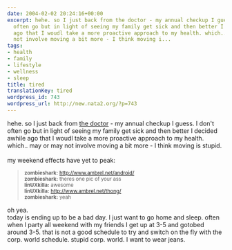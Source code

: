 ```yaml
---
date: 2004-02-02 20:24:16+00:00
excerpt: hehe. so I just back from the doctor - my annual checkup I guess. I don't
  often go but in light of seeing my family get sick and then better I decided awhile
  ago that I woudl take a more proactive approach to my health. which.. may or may
  not involve moving a bit more - I think moving i...
tags:
- health
- family
- lifestyle
- wellness
- sleep
title: tired
translationKey: tired
wordpress_id: 743
wordpress_url: http://new.nata2.org/?p=743
---
```


hehe. so I just back from <a href="http://www.nata2.info/?path=pictures%2Fmisc%2Fphone_camera%2Fphotolog&img=1075750273-t610(1).jpg">the doctor</a> - my annual checkup I guess. I don't often go but in light of seeing my family get sick and then better I decided awhile ago that I woudl take a more proactive approach to my health. which.. may or may not involve moving a bit more - I think moving is stupid.<br/><br/>my weekend effects have yet to peak: <blockquote><small>

<b>zombieshark:</b> <a href="http://www.ambrel.net/android/">http://www.ambrel.net/android/</a><br/>
<b>zombieshark:</b> theres one pic of your ass<br/>
<b>linUXkilla:</b> awesome<br/>
<b>linUXkilla:</b> <a href="http://www.ambrel.net/thong/">http://www.ambrel.net/thong/</a><br/>
<b>zombieshark:</b> yeah

</small></blockquote>
oh yea. <br/>today is ending up to be a bad day. I just want to go home and sleep. often when I party all weekend with my friends I get up at 3-5 and gotobed around 3-5. that is not a good schedule to try and switch on the fly with the corp. world schedule. stupid corp. world. I want to wear jeans.